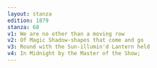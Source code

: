 ```yaml
---
layout: stanza
edition: 1879
stanza: 68
v1: We are no other than a moving row
v2: Of Magic Shadow-shapes that come and go
v3: Round with the Sun-illumin'd Lantern held
v4: In Midnight by the Master of the Show;
---
```

